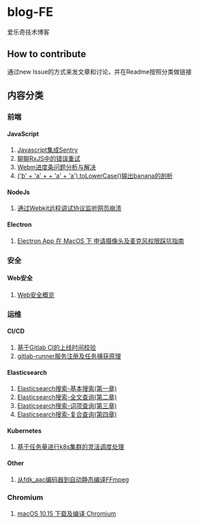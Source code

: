 # blog-FE

爱乐奇技术博客

## How to contribute

通过new Issue的方式来发文章和讨论，并在Readme按照分类做链接

## 内容分类

### 前端

#### JavaScript

1. [Javascript集成Sentry](https://github.com/alo7/blog-FE/issues/1)
2. [聊聊RxJS中的错误重试](https://github.com/alo7/blog-FE/issues/7)
3. [Webm进度条问题分析与解决](https://github.com/alo7/blog-FE/issues/10)
4. [('b' + 'a' + + 'a' + 'a').toLowerCase()输出banana的剖析](https://github.com/alo7/blog-FE/issues/17)

#### NodeJs

1. [通过Webkit远程调试协议监听网页崩溃](https://github.com/alo7/blog-FE/issues/8)

#### Electron

1. [Electron App 在 MacOS 下 申请摄像头及麦克风权限踩坑指南](https://github.com/alo7/blog-FE/issues/23)

### 安全

#### Web安全

1. [Web安全概览](https://github.com/alo7/blog-FE/issues/21)

### 运维

#### CI/CD

1. [基于Gitlab CI的上线时间校验](https://github.com/alo7/blog-FE/issues/12)
2. [gitlab-runner服务注册及任务捕获原理](https://github.com/alo7/blog-FE/issues/13)

#### Elasticsearch

1. [Elasticsearch搜索-基本搜索(第一章)](https://github.com/alo7/blog-FE/issues/2)
2. [Elasticsearch搜索-全文查询(第二章)](https://github.com/alo7/blog-FE/issues/3)
3. [Elasticsearch搜索-词项查询(第三章)](https://github.com/alo7/blog-FE/issues/4)
4. [Elasticsearch搜索-复合查询(第四章)](https://github.com/alo7/blog-FE/issues/5)

#### Kubernetes

1. [基于任务量进行k8s集群的灵活调度处理](https://github.com/alo7/blog-FE/issues/19)

#### Other

1. [从fdk_aac编码器到自动静态编译FFmpeg](https://github.com/alo7/blog-FE/issues/15)

### Chromium

1. [macOS 10.15 下载及编译 Chromium](https://github.com/alo7/blog-FE/issues/25)
